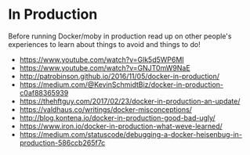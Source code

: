 # In Production

Before running Docker/moby in production read up on other people's experiences
to learn about things to avoid and things to do!

- https://www.youtube.com/watch?v=Glk5d5WP6MI
- https://www.youtube.com/watch?v=GNJT0mW9NaE
- http://patrobinson.github.io/2016/11/05/docker-in-production/
- https://medium.com/@KevinSchmidtBiz/docker-in-production-c0af88365939
- https://thehftguy.com/2017/02/23/docker-in-production-an-update/
- https://valdhaus.co/writings/docker-misconceptions/
- http://blog.kontena.io/docker-in-production-good-bad-ugly/
- https://www.iron.io/docker-in-production-what-weve-learned/
- https://medium.com/statuscode/debugging-a-docker-heisenbug-in-production-586ccb265f7c